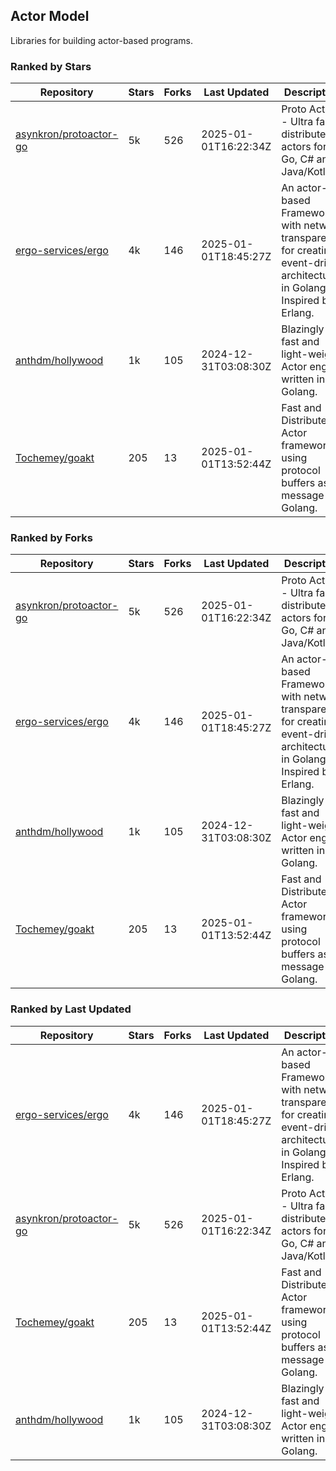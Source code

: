 ## Actor Model

Libraries for building actor-based programs.

### Ranked by Stars

| Repository | Stars | Forks | Last Updated | Description | 
|------------|-------|-------|--------------|-------------|
| [asynkron/protoactor-go](https://github.com/asynkron/protoactor-go) | 5k | 526 | 2025-01-01T16:22:34Z |  Proto Actor - Ultra fast distributed actors for Go, C# and Java/Kotlin. |
| [ergo-services/ergo](https://github.com/ergo-services/ergo) | 4k | 146 | 2025-01-01T18:45:27Z |  An actor-based Framework with network transparency for creating event-driven architecture in Golang. Inspired by Erlang. |
| [anthdm/hollywood](https://github.com/anthdm/hollywood) | 1k | 105 | 2024-12-31T03:08:30Z |  Blazingly fast and light-weight Actor engine written in Golang. |
| [Tochemey/goakt](https://github.com/Tochemey/goakt) | 205 | 13 | 2025-01-01T13:52:44Z |  Fast and Distributed Actor framework using protocol buffers as message for Golang. |

### Ranked by Forks

| Repository | Stars | Forks | Last Updated | Description | 
|------------|-------|-------|--------------|-------------|
| [asynkron/protoactor-go](https://github.com/asynkron/protoactor-go) | 5k | 526 | 2025-01-01T16:22:34Z |  Proto Actor - Ultra fast distributed actors for Go, C# and Java/Kotlin. |
| [ergo-services/ergo](https://github.com/ergo-services/ergo) | 4k | 146 | 2025-01-01T18:45:27Z |  An actor-based Framework with network transparency for creating event-driven architecture in Golang. Inspired by Erlang. |
| [anthdm/hollywood](https://github.com/anthdm/hollywood) | 1k | 105 | 2024-12-31T03:08:30Z |  Blazingly fast and light-weight Actor engine written in Golang. |
| [Tochemey/goakt](https://github.com/Tochemey/goakt) | 205 | 13 | 2025-01-01T13:52:44Z |  Fast and Distributed Actor framework using protocol buffers as message for Golang. |

### Ranked by Last Updated

| Repository | Stars | Forks | Last Updated | Description | 
|------------|-------|-------|--------------|-------------|
| [ergo-services/ergo](https://github.com/ergo-services/ergo) | 4k | 146 | 2025-01-01T18:45:27Z |  An actor-based Framework with network transparency for creating event-driven architecture in Golang. Inspired by Erlang. |
| [asynkron/protoactor-go](https://github.com/asynkron/protoactor-go) | 5k | 526 | 2025-01-01T16:22:34Z |  Proto Actor - Ultra fast distributed actors for Go, C# and Java/Kotlin. |
| [Tochemey/goakt](https://github.com/Tochemey/goakt) | 205 | 13 | 2025-01-01T13:52:44Z |  Fast and Distributed Actor framework using protocol buffers as message for Golang. |
| [anthdm/hollywood](https://github.com/anthdm/hollywood) | 1k | 105 | 2024-12-31T03:08:30Z |  Blazingly fast and light-weight Actor engine written in Golang. |

